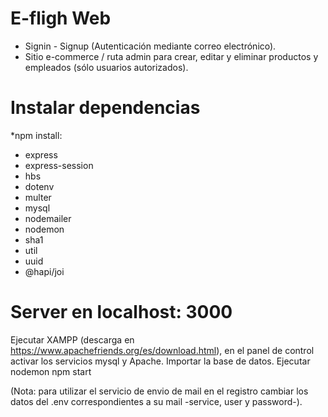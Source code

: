 # E-fligh Web

* Signin - Signup (Autenticación mediante correo electrónico).
* Sitio e-commerce / ruta admin para crear, editar y eliminar productos y empleados (sólo usuarios autorizados).

# Instalar dependencias

*npm install:
- express
- express-session
- hbs
- dotenv
- multer
- mysql
- nodemailer
- nodemon
- sha1
- util
- uuid 
- @hapi/joi

# Server en localhost: 3000

Ejecutar XAMPP (descarga en https://www.apachefriends.org/es/download.html), en el panel de control activar los servicios mysql y Apache.
Importar la base de datos.
Ejecutar nodemon npm start

(Nota: para utilizar el servicio de envio de mail en el registro cambiar los datos del .env correspondientes a su mail -service, user y password-).
